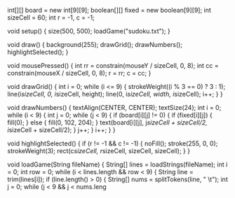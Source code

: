 int[][] board = new int[9][9]; 
boolean[][] fixed = new boolean[9][9]; 
int sizeCell = 60;
int r = -1, c = -1;           

void setup() {
  size(500, 500);
  loadGame("sudoku.txt"); 
}

void draw() {
  background(255);
  drawGrid();
  drawNumbers();
  highlightSelected();
}

void mousePressed() {
  int rr = constrain(mouseY / sizeCell, 0, 8);
  int cc = constrain(mouseX / sizeCell, 0, 8);
  r = rr;
  c = cc;
}

void drawGrid() {
  int i = 0;
  while (i <= 9) {
    strokeWeight((i % 3 == 0) ? 3 : 1);
    line(i*sizeCell, 0, i*sizeCell, height);
    line(0, i*sizeCell, width, i*sizeCell);
    i++;
  }
}

void drawNumbers() {
  textAlign(CENTER, CENTER);
  textSize(24);
  int i = 0;
  while (i < 9) {
    int j = 0;
    while (j < 9) {
      if (board[i][j] != 0) {
        if (fixed[i][j]) {
          fill(0); 
        } else {
          fill(0, 102, 204); 
        }
        text(board[i][j], j*sizeCell + sizeCell/2, i*sizeCell + sizeCell/2);
      }
      j++;
    }
    i++;
  }
}

void highlightSelected() {
  if (r != -1 && c != -1) {
    noFill();
    stroke(255, 0, 0);
    strokeWeight(3);
    rect(c*sizeCell, r*sizeCell, sizeCell, sizeCell);
  }
}

void loadGame(String fileName) {
  String[] lines = loadStrings(fileName);
  int i = 0;
  int row = 0;
  while (i < lines.length && row < 9) {
    String line = trim(lines[i]);
    if (line.length() > 0) {
      String[] nums = splitTokens(line, " \t");
      int j = 0;
      while (j < 9 && j < nums.leng
